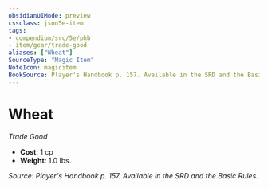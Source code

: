 ```yaml
---
obsidianUIMode: preview
cssclass: json5e-item
tags:
- compendium/src/5e/phb
- item/gear/trade-good
aliases: ["Wheat"]
SourceType: "Magic Item"
NoteIcon: magicitem
BookSource: Player's Handbook p. 157. Available in the SRD and the Basic Rules.
---
```

# Wheat
*Trade Good*  

- **Cost**: 1 cp
- **Weight**: 1.0 lbs.

*Source: Player's Handbook p. 157. Available in the SRD and the Basic Rules.*